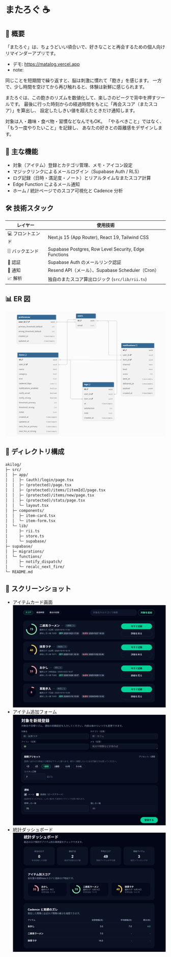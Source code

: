 ﻿# またろぐ ☕️

## 📌 概要
「またろぐ」は、ちょうどいい頃合いで、好きなことと再会するための個人向けリマインダーアプリです。

- デモ: https://matalog.vercel.app
- note: 

同じことを短期間で繰り返すと、脳は刺激に慣れて「飽き」を感じます。
一方で、少し時間を空けてから再び触れると、体験は新鮮に感じられます。

またろぐは、この飽きのリズムを数値化して、楽しさのピークで背中を押すツールです。
最後に行った時刻からの経過時間をもとに「再会スコア（またスコア）」を算出し、
設定したしきい値を超えたときだけ通知します。

対象は人・趣味・食べ物・習慣などなんでもOK。
「やるべきこと」ではなく、「もう一度やりたいこと」を記録し、
あなたの好きとの距離感をデザインします。

## 🎯 主な機能 
- 対象（アイテム）登録とカテゴリ管理、メモ・アイコン設定
- マジックリンクによるメールログイン（Supabase Auth / RLS）
- ログ記録（日時・満足度・ノート）とリアルタイムなまたスコア計算
- Edge Function によるメール通知
- ホーム / 統計ページでのスコア可視化と Cadence 分析

## 🛠️ 技術スタック 
| レイヤー | 使用技術 |
| --- | --- |
| 💻 フロントエンド | Next.js 15 (App Router), React 19, Tailwind CSS |
| 🗄️ バックエンド | Supabase Postgres, Row Level Security, Edge Functions |
| 🔐 認証 | Supabase Auth のメールリンク認証 |
| 📣 通知 | Resend API（メール）、Supabase Scheduler（Cron） |
| 📈 解析 | 独自のまたスコア算出ロジック (`src/lib/rii.ts`) |

## 📊 ER 図 
![ER 図](public/またろぐDB.png)

## 📂 ディレクトリ構成
```text
akilog/
├─ src/
│  ├─ app/
│  │  ├─ (auth)/login/page.tsx
│  │  ├─ (protected)/page.tsx
│  │  ├─ (protected)/items/[itemId]/page.tsx
│  │  ├─ (protected)/items/new/page.tsx
│  │  ├─ (protected)/stats/page.tsx
│  │  └─ layout.tsx
│  ├─ components/
│  │  ├─ item-card.tsx
│  │  └─ item-form.tsx
│  └─ lib/
│     ├─ rii.ts
│     ├─ store.ts
│     └─ supabase/
├─ supabase/
│  ├─ migrations/
│  └─ functions/
│     ├─ notify_dispatch/
│     └─ recalc_next_fire/
└─ README.md
```

## 📸 スクリーンショット
- アイテムカード画面  
  ![アイテムカード](public/またろぐアイテムカード.png)
- アイテム追加フォーム  
  ![アイテム追加](public/またろぐアイテム追加.png)
- 統計ダッシュボード  
  ![統計ダッシュボード](public/またろぐ統計.png)
